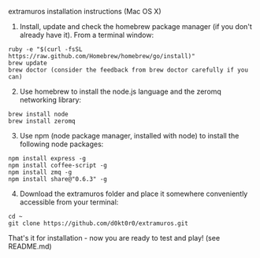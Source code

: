 extramuros installation instructions (Mac OS X)

1. Install, update and check the homebrew package manager (if you don't already have it).  From a terminal window:
```
ruby -e "$(curl -fsSL https://raw.github.com/Homebrew/homebrew/go/install)"
brew update
brew doctor (consider the feedback from brew doctor carefully if you can)
```

2. Use homebrew to install the node.js language and the zeromq networking library:
```
brew install node
brew install zeromq
```

3. Use npm (node package manager, installed with node) to install the following node packages:
```
npm install express -g
npm install coffee-script -g
npm install zmq -g
npm install share@"0.6.3" -g
```

4. Download the extramuros folder and place it somewhere conveniently accessible from your terminal:
```
cd ~
git clone https://github.com/d0kt0r0/extramuros.git
```

That's it for installation - now you are ready to test and play! (see README.md)
